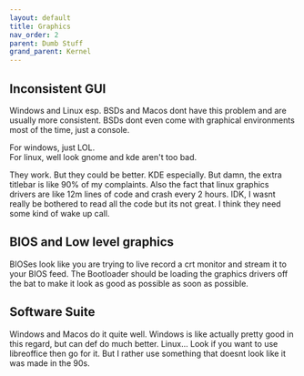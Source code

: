 ```yaml
---
layout: default
title: Graphics
nav_order: 2
parent: Dumb Stuff
grand_parent: Kernel
---
```


## Inconsistent GUI

Windows and Linux esp. BSDs and Macos dont have this problem and are usually more consistent. BSDs dont even come with graphical environments most of the time, just a console. </br>

For windows, just LOL.<br/>
For linux, well look gnome and kde aren't too bad.<br/>

They work. But they could be better. KDE especially. But damn, the extra titlebar is like 90% of my complaints. Also the fact that linux graphics drivers are like 12m lines of code and crash every 2 hours. IDK, I wasnt really be bothered to read all the code but its not great. I think they need some kind of wake up call.

## BIOS and Low level graphics

BIOSes look like you are trying to live record a crt monitor and stream it to your BIOS feed. The Bootloader should be loading the graphics drivers off the bat to make it look as good as possible as soon as possible.

## Software Suite

Windows and Macos do it quite well. Windows is like actually pretty good in this regard, but can def do much better. Linux... Look if you want to use libreoffice then go for it. But I rather use something that doesnt look like it was made in the 90s.
